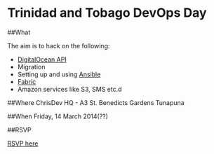Trinidad and Tobago DevOps Day
==============================

##What

The aim is to hack on the following:
  * [DigitalOcean API](https://developers.digitalocean.com)
  * Migration
  * Setting up and using [Ansible](http://www.ansibleworks.com) 
  * [Fabric](http://docs.fabfile.org/en/1.8/)
  * Amazon services like S3, SMS etc.d
  

##Where
ChrisDev HQ - A3 St. Benedicts Gardens Tunapuna

##When
Friday, 14 March 2014(??)

##RSVP

[RSVP here](https://github.com/chrisdev/ttdevops/issues/3)




